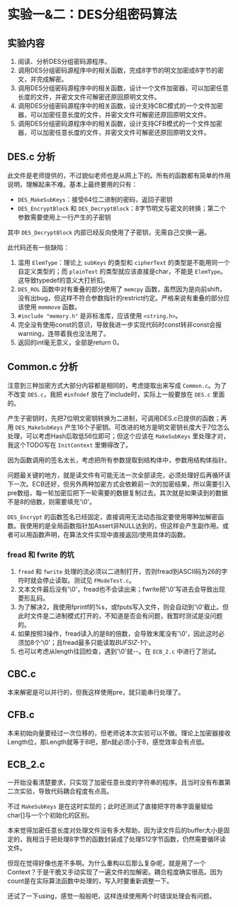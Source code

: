 # 实验一&二：DES分组密码算法

## 实验内容

1. 阅读、分析DES分组密码源程序。
2. 调用DES分组密码源程序中的相关函数，完成8字节的明文加密成8字节的密文，并完成解密。
3. 调用DES分组密码源程序中的相关函数，设计一个文件加密器，可以加密任意长度的文件，并密文文件可解密还原回原明文文件。
4. 调用DES分组密码源程序中的相关函数，设计支持CBC模式的一个文件加密器，可以加密任意长度的文件，并密文文件可解密还原回原明文文件。
5. 调用DES分组密码源程序中的相关函数，设计支持CFB模式的一个文件加密器，可以加密任意长度的文件，并密文文件可解密还原回原明文文件。

## DES.c 分析

此文件是老师提供的，不过貌似老师也是从网上下的。所有的函数都有简单的作用说明，理解起来不难。基本上最终要用的只有：

* `DES_MakeSubKeys`：接受64位二进制的密码，返回子密钥
* `DES_EncryptBlock` 和 `DES_DecryptBlock`：8字节明文与密文的转换；第二个参数需要使用上一行产生的子密钥

其中 `DES_DecryptBlock` 内部已经反向使用了子密钥，无需自己交换一遍。

此代码还有一些缺陷：

1. 滥用 `ElemType`：理论上 `subKeys` 的类型和 `cipherText` 的类型是不能用同一个自定义类型的；而 `plainText` 的类型就应该直接是char，不能是 `ElemType`。这导致typedef的意义大打折扣。
2. `DES_ROL` 函数中对有重叠的部分使用了 `memcpy` 函数，虽然因为是向前shift，没有出bug，但这样不符合参数指针的restrict约定。严格来说有重叠的部分应该使用 `memmove` 函数。
3. `#include "memory.h"` 是非标准库，应该使用 `<string.h>`。
4. 完全没有使用const的意识，导致我进一步实现代码时const转非const会报warning，连带着我也没法用了。
5. 返回的int毫无意义，全部是return 0。

## Common.c 分析

注意到三种加密方式大部分内容都是相同的，考虑提取出来写成 `Common.c`。为了不改变 `DES.c`，我把 `#infndef` 放在了include时，实际上一般要放在 `DES.c` 里面的。

产生子密钥时，先把7位明文密钥转换为二进制，可调用DES.c已提供的函数；再用 `DES_MakeSubKeys` 产生16个子密钥。可改进的地方是明文密钥长度大于7位怎么处理，可以考虑Hash后取低56位即可；但这个应该在 `MakeSubKeys` 里处理才对，我这个TODO写在 `InitContext` 里懒得改了。

因为函数调用的签名太长，考虑把所有参数提取到结构体中，参数用结构体指针。

问题最关键的地方，就是读文件有可能无法一次全部读完，必须处理好后再循环读下一次。ECB还好，但另外两种加密方式会依赖前一次的加密结果，所以需要引入pre数组，每一轮加密后把下一轮需要的数据复制过去。其次就是如果读到的数据不是8的倍数，则需要填充'\0'。

`DES_Encrypt` 的函数签名已经固定，直接调用无法动态指定要使用哪种加解密函数。我使用的是全局函数指针加Assert非NULL达到的，但这样会产生副作用。或者可以用函数声明，在算法文件实现中直接返回/使用具体的函数。

### fread 和 fwrite 的坑

1. `fread` 和 `fwrite` 处理的流必须以二进制打开，否则fread到ASCII码为26的字符时就会停止读取。测试见 `FModeTest.c`。
2. 文本文件最后没有'\0'，fread也不会读出来；fwrite把'\0'写进去会导致出现菱形乱码。
3. 为了解决2，我使用fprintf的%s，或fputs写入文件，则会自动到'\0'截止。但此时文件是二进制模式打开的，不知道是否会有问题，我暂时测试是没问题的。
4. 如果按照3操作，fread读入的是8的倍数，会导致末尾没有'\0'，因此这时必须加8个'\0'；且fread最多只能读取*BUFSIZ-1*个。
5. 也可以考虑从length往回检查，遇到'\0'就--。在 `ECB_2.c` 中进行了测试。

## CBC.c

本来解密是可以并行的，但我这样使用pre，就只能串行处理了。

## CFB.c

本来初始向量要经过一次位移的，但老师说本次实验可以不做。理论上加密器接收Length位，那Length就等于8吧，那n就必须小于8，感觉效率会有点低。

## ECB_2.c

一开始没看清楚要求，只实现了加密任意长度的字符串的程序。且当时没有布置第二次实验，导致代码耦合程度有点高。

不过 `MakeSubKeys` 是在这时实现的；此时还测试了直接把字符串字面量赋给char[]与一个个初始化的区别。

本来觉得加密任意长度对处理文件没有多大帮助，因为读文件后的buffer大小是固定的，我相当于把处理8字节的函数封装成了处理512字节函数，仍然需要循环读文件。

但现在觉得好像也差不多啊。为什么重构以后那么复杂呢，就是用了一个Context？于是干脆又手动实现了一遍文件的加解密。耦合程度确实很高。因为count是在实际算法函数中处理的，写入时要重新调整一下。

还试了一下using，感觉一般般吧，这样连续使用两个时错误处理会有问题。
